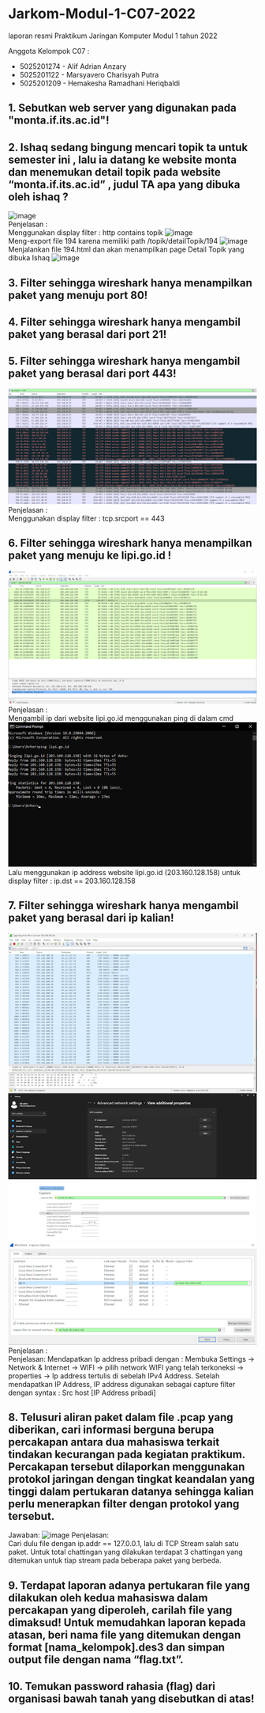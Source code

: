 # Jarkom-Modul-1-C07-2022

laporan resmi Praktikum Jaringan Komputer Modul 1 tahun 2022

Anggota Kelompok C07 :
* 5025201274 - Alif Adrian Anzary
* 5025201122 - Marsyavero Charisyah Putra
* 5025201209 - Hemakesha Ramadhani Heriqbaldi

## 1. Sebutkan web server yang digunakan pada "monta.if.its.ac.id"! 
## 2. Ishaq sedang bingung mencari topik ta untuk semester ini , lalu ia datang ke website monta dan menemukan detail topik pada website “monta.if.its.ac.id” , judul TA apa yang dibuka oleh ishaq ?
![image](https://user-images.githubusercontent.com/72655925/192094694-3a2e2a2f-f449-43f2-a9bb-c95b2cb0c1cf.png)
<br>Penjelasan :
<br>Menggunakan display filter : http contains topik
![image](https://user-images.githubusercontent.com/72655925/192094790-4ae8ef76-e436-4cde-9ffc-74f57222f294.png)
<br>Meng-export file 194 karena memiliki path /topik/detailTopik/194
![image](https://user-images.githubusercontent.com/72655925/192094987-61c34bb8-585b-4e4a-888c-396637ce61af.png)
<br>Menjalankan file 194.html dan akan menampilkan page Detail Topik yang dibuka Ishaq
![image](https://user-images.githubusercontent.com/72655925/192095040-bbaf9641-ebef-4317-8987-0e6e457d4572.png)


## 3. Filter sehingga wireshark hanya menampilkan paket yang menuju port 80! 
## 4. Filter sehingga wireshark hanya mengambil paket yang berasal dari port 21!
## 5. Filter sehingga wireshark hanya mengambil paket yang berasal dari port 443!
<img src="img/5-1.png">
Penjelasan :
<br>
Menggunakan display filter : tcp.srcport == 443


## 6. Filter sehingga wireshark hanya menampilkan paket yang menuju ke lipi.go.id !

<img src="img/6-1.png">
Penjelasan :
<br>
Mengambil ip dari website lipi.go.id menggunakan ping di dalam cmd
<img src="img/6-2.png">
Lalu menggunakan ip address website lipi.go.id (203.160.128.158) untuk display filter : ip.dst == 203.160.128.158

## 7. Filter sehingga wireshark hanya mengambil paket yang berasal dari ip kalian!
<img src="img/7-1.png">
<img src="img/7-2.png">
<img src="img/7-3.png">
<img src="img/7-4.png">
Penjelasan :
<br>
Penjelasan:
Mendapatkan Ip address pribadi dengan :
Membuka Settings -> Network & Internet -> WIFI -> pilih network WIFI yang telah terkoneksi -> properties -> Ip address tertulis di sebelah IPv4 Address. Setelah mendapatkan IP Address, IP address digunakan sebagai capture filter dengan syntax : Src host [IP Address pribadi]



## 8. Telusuri aliran paket dalam file .pcap yang diberikan, cari informasi berguna berupa percakapan antara dua mahasiswa terkait tindakan kecurangan pada kegiatan praktikum. Percakapan tersebut dilaporkan menggunakan protokol jaringan dengan tingkat keandalan yang tinggi dalam pertukaran datanya sehingga kalian perlu menerapkan filter dengan protokol yang tersebut.
Jawaban:
![image](https://user-images.githubusercontent.com/72655925/192096550-49c63410-7b90-4d7a-ba8f-db54481f4ebd.png)
Penjelasan:
<br>Cari dulu file dengan ip.addr == 127.0.0.1, lalu di TCP Stream salah satu paket. Untuk total chattingan yang dilakukan terdapat 3 chattingan yang ditemukan untuk tiap stream pada beberapa paket yang berbeda.
## 9. Terdapat laporan adanya pertukaran file yang dilakukan oleh kedua mahasiswa dalam percakapan yang diperoleh, carilah file yang dimaksud! Untuk memudahkan laporan kepada atasan, beri nama file yang ditemukan dengan format [nama_kelompok].des3 dan simpan output file dengan nama “flag.txt”.
## 10. Temukan password rahasia (flag) dari organisasi bawah tanah yang disebutkan di atas!
